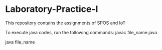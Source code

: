 # Laboratory-Practice-I
This repository contains the assignments of SPOS and IoT

To execute java codes, run the following commands:
javac file_name.java

java file_name

